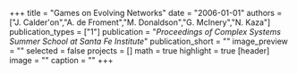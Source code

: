 +++
title = "Games on Evolving Networks"
date = "2006-01-01"
authors = ["J. Calder'on","A. de Froment","M. Donaldson","G. McInery","N. Kaza"]
publication_types = ["1"]
publication = "_Proceedings of Complex Systems Summer School at Santa Fe Institute_"
publication_short = ""
image_preview = ""
selected = false
projects = []
math = true
highlight = true
[header]
image = ""
caption = ""
+++

